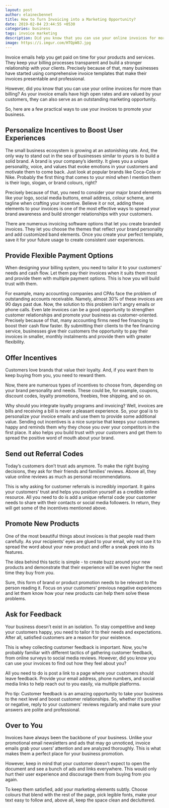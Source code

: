```yaml
---
layout: post
author: elainecbennet
title: How to Turn Invoicing into a Marketing Opportunity?
date: 2019-02-04 23:44:55 +0530
categories: business
tags: invoice marketing
description: Did you know that you can use your online invoices for more than billing? Build transparent and stronger relationship with your customers.
image: https://i.imgur.com/HTQpW8J.jpg
---
```


Invoice emails help you get paid on time for your products and services. They keep your billing processes transparent and build a stronger relationship with your clients. Precisely because of that, many businesses have started using comprehensive invoice templates that make their invoices presentable and professional.

However, did you know that you can use your online invoices for more than billing? As your invoice emails have high open rates and are valued by your customers, they can also serve as an outstanding marketing opportunity.

So, here are a few practical ways to use your invoices to promote your business.

## Personalize Incentives to Boost User Experiences

The small business ecosystem is growing at an astonishing rate. And, the only way to stand out in the sea of businesses similar to yours is to build a solid brand. A brand is your company’s identity. It gives you a unique personality, voice, and values that evoke emotions in your customers and motivate them to come back. Just look at popular brands like Coca-Cola or Nike. Probably the first thing that comes to your mind when I mention them is their logo, slogan, or brand colours, right?

Precisely because of that, you need to consider your major brand elements like your logo, social media buttons, email address, colour scheme, and tagline when crafting your incentive. Believe it or not, adding these elements to your invoices is one of the most effective ways to spread your brand awareness and build stronger relationships with your customers.

There are numerous invoicing software options that let you create branded invoices. They let you choose the themes that reflect your brand personality and add customized band elements. Once you create your perfect template, save it for your future usage to create consistent user experiences.

## Provide Flexible Payment Options

When designing your billing system, you need to tailor it to your customers’ needs and cash flow. Let them pay their invoices when it suits them most and provide them with multiple payment options. This is how you will build trust with them.

For example, many accounting companies and CPAs face the problem of outstanding accounts receivable. Namely, almost 30% of these invoices are 90 days past due. Now, the solution to this problem isn’t angry emails or phone calls. Even late invoices can be a good opportunity to strengthen customer relationships and promote your business as customer-oriented. Precisely because of that, many accounting firms need fee financing to boost their cash flow faster. By submitting their clients to the fee financing service, businesses give their customers the opportunity to pay their invoices in smaller, monthly instalments and provide them with greater flexibility.

## Offer Incentives

Customers love brands that value their loyalty. And, if you want them to keep buying from you, you need to reward them.

Now, there are numerous types of incentives to choose from, depending on your brand personality and needs. These could be, for example, coupons, discount codes, loyalty promotions, freebies, free shipping, and so on.

Why should you integrate loyalty programs and invoicing? Well, invoices are bills and receiving a bill is never a pleasant experience. So, your goal is to personalize your invoice emails and use them to provide some additional value. Sending out incentives is a nice surprise that keeps your customers happy and reminds them why they chose you over your competitors in the first place. It also helps you build trust with your customers and get them to spread the positive word of mouth about your brand.

## Send out Referral Codes

Today’s customers don’t trust ads anymore. To make the right buying decisions, they ask for their friends and families’ reviews. Above all, they value online reviews as much as personal recommendations.

This is why asking for customer referrals is incredibly important. It gains your customers’ trust and helps you position yourself as a credible online resource. All you need to do is add a unique referral code your customer needs to share with their contacts or social media followers. In return, they will get some of the incentives mentioned above.

## Promote New Products

One of the most beautiful things about invoices is that people read them carefully. As your recipients’ eyes are glued to your email, why not use it to spread the word about your new product and offer a sneak peek into its features.

The idea behind this tactic is simple - to create buzz around your new products and demonstrate that their experience will be even higher the next time they buy from you.

Sure, this form of brand or product promotion needs to be relevant to the person reading it. Focus on your customers’ previous negative experiences and let them know how your new products can help them solve these problems.

## Ask for Feedback

Your business doesn’t exist in an isolation. To stay competitive and keep your customers happy, you need to tailor it to their needs and expectations. After all, satisfied customers are a reason for your existence.

This is whey collecting customer feedback is important. Now, you’re probably familiar with different tactics of gathering customer feedback, from online surveys to social media reviews. However, did you know you can use your invoices to find out how they feel about you?

All you need to do is post a link to a page where your customers should leave feedback. Provide your email address, phone numbers, and social media links to help reach out to you easily, via multiple platforms.

Pro tip: Customer feedback is an amazing opportunity to take your business to the next level and boost customer relationships. So, whether it’s positive or negative, reply to your customers’ reviews regularly and make sure your answers are polite and professional.

## Over to You

Invoices have always been the backbone of your business. Unlike your promotional email newsletters and ads that may go unnoticed, invoice emails grab your users’ attention and are analyzed thoroughly. This is what makes them a perfect place for your business promotion.

However, keep in mind that your customer doesn’t expect to open the document and see a bunch of ads and links everywhere. This would only hurt their user experience and discourage them from buying from you again.

To keep them satisfied, add your marketing elements subtly. Choose colours that blend with the rest of the page, pick legible fonts, make your text easy to follow and, above all, keep the space clean and decluttered.
